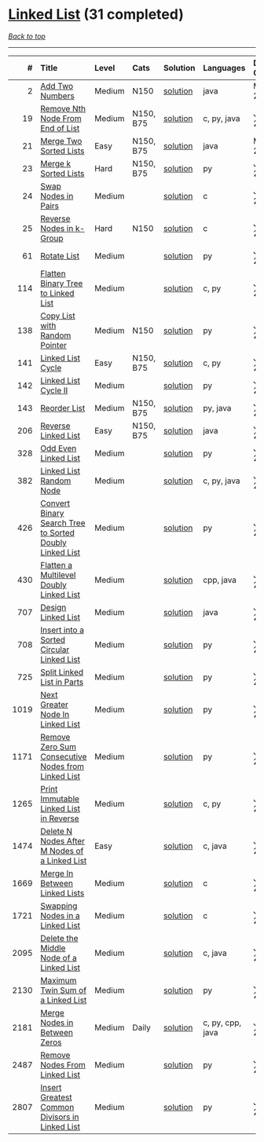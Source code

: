 # [Linked List](<https://leetcode.com/tag/Linked-List/>) (31 completed)

*[Back to top](<../../README.md>)*

------

|    # | Title                                                                                                                                              | Level   | Cats      | Solution                                                                          | Languages        | Date Complete   |
|-----:|:---------------------------------------------------------------------------------------------------------------------------------------------------|:--------|:----------|:----------------------------------------------------------------------------------|:-----------------|:----------------|
|    2 | [Add Two Numbers](<https://leetcode.com/problems/add-two-numbers>)                                                                                 | Medium  | N150      | [solution](<../_2. Add Two Numbers.md>)                                           | java             | May 22, 2024    |
|   19 | [Remove Nth Node From End of List](<https://leetcode.com/problems/remove-nth-node-from-end-of-list>)                                               | Medium  | N150, B75 | [solution](<../_19. Remove Nth Node From End of List.md>)                         | c, py, java      | Jun 06, 2024    |
|   21 | [Merge Two Sorted Lists](<https://leetcode.com/problems/merge-two-sorted-lists>)                                                                   | Easy    | N150, B75 | [solution](<../_21. Merge Two Sorted Lists.md>)                                   | java             | May 22, 2024    |
|   23 | [Merge k Sorted Lists](<https://leetcode.com/problems/merge-k-sorted-lists>)                                                                       | Hard    | N150, B75 | [solution](<../_23. Merge k Sorted Lists.md>)                                     | py               | Jun 17, 2024    |
|   24 | [Swap Nodes in Pairs](<https://leetcode.com/problems/swap-nodes-in-pairs>)                                                                         | Medium  |           | [solution](<../_24. Swap Nodes in Pairs.md>)                                      | c                | Jun 06, 2024    |
|   25 | [Reverse Nodes in k-Group](<https://leetcode.com/problems/reverse-nodes-in-k-group>)                                                               | Hard    | N150      | [solution](<../_25. Reverse Nodes in k-Group.md>)                                 | c                | Jun 06, 2024    |
|   61 | [Rotate List](<https://leetcode.com/problems/rotate-list>)                                                                                         | Medium  |           | [solution](<../_61. Rotate List.md>)                                              | py               | Jun 21, 2024    |
|  114 | [Flatten Binary Tree to Linked List](<https://leetcode.com/problems/flatten-binary-tree-to-linked-list>)                                           | Medium  |           | [solution](<../_114. Flatten Binary Tree to Linked List.md>)                      | c, py            | Jun 10, 2024    |
|  138 | [Copy List with Random Pointer](<https://leetcode.com/problems/copy-list-with-random-pointer>)                                                     | Medium  | N150      | [solution](<../_138. Copy List with Random Pointer.md>)                           | py               | Jun 27, 2024    |
|  141 | [Linked List Cycle](<https://leetcode.com/problems/linked-list-cycle>)                                                                             | Easy    | N150, B75 | [solution](<../_141. Linked List Cycle.md>)                                       | c, py            | Jun 03, 2024    |
|  142 | [Linked List Cycle II](<https://leetcode.com/problems/linked-list-cycle-ii>)                                                                       | Medium  |           | [solution](<../_142. Linked List Cycle II.md>)                                    | py               | Jun 25, 2024    |
|  143 | [Reorder List](<https://leetcode.com/problems/reorder-list>)                                                                                       | Medium  | N150, B75 | [solution](<../_143. Reorder List.md>)                                            | py, java         | Jun 10, 2024    |
|  206 | [Reverse Linked List](<https://leetcode.com/problems/reverse-linked-list>)                                                                         | Easy    | N150, B75 | [solution](<../_206. Reverse Linked List.md>)                                     | java             | Jun 27, 2024    |
|  328 | [Odd Even Linked List](<https://leetcode.com/problems/odd-even-linked-list>)                                                                       | Medium  |           | [solution](<../_328. Odd Even Linked List.md>)                                    | py               | Jun 21, 2024    |
|  382 | [Linked List Random Node](<https://leetcode.com/problems/linked-list-random-node>)                                                                 | Medium  |           | [solution](<../_382. Linked List Random Node.md>)                                 | c, py, java      | Jun 21, 2024    |
|  426 | [Convert Binary Search Tree to Sorted Doubly Linked List](<https://leetcode.com/problems/convert-binary-search-tree-to-sorted-doubly-linked-list>) | Medium  |           | [solution](<../_426. Convert Binary Search Tree to Sorted Doubly Linked List.md>) | py               | Jun 11, 2024    |
|  430 | [Flatten a Multilevel Doubly Linked List](<https://leetcode.com/problems/flatten-a-multilevel-doubly-linked-list>)                                 | Medium  |           | [solution](<../_430. Flatten a Multilevel Doubly Linked List.md>)                 | cpp, java        | Jun 26, 2024    |
|  707 | [Design Linked List](<https://leetcode.com/problems/design-linked-list>)                                                                           | Medium  |           | [solution](<../_707. Design Linked List.md>)                                      | java             | Jun 21, 2024    |
|  708 | [Insert into a Sorted Circular Linked List](<https://leetcode.com/problems/insert-into-a-sorted-circular-linked-list>)                             | Medium  |           | [solution](<../_708. Insert into a Sorted Circular Linked List.md>)               | py               | Jun 21, 2024    |
|  725 | [Split Linked List in Parts](<https://leetcode.com/problems/split-linked-list-in-parts>)                                                           | Medium  |           | [solution](<../_725. Split Linked List in Parts.md>)                              | py               | Jun 21, 2024    |
| 1019 | [Next Greater Node In Linked List](<https://leetcode.com/problems/next-greater-node-in-linked-list>)                                               | Medium  |           | [solution](<../_1019. Next Greater Node In Linked List.md>)                       | py               | Jun 21, 2024    |
| 1171 | [Remove Zero Sum Consecutive Nodes from Linked List](<https://leetcode.com/problems/remove-zero-sum-consecutive-nodes-from-linked-list>)           | Medium  |           | [solution](<../_1171. Remove Zero Sum Consecutive Nodes from Linked List.md>)     | py               | Jun 15, 2024    |
| 1265 | [Print Immutable Linked List in Reverse](<https://leetcode.com/problems/print-immutable-linked-list-in-reverse>)                                   | Medium  |           | [solution](<../_1265. Print Immutable Linked List in Reverse.md>)                 | c, py            | Jun 06, 2024    |
| 1474 | [Delete N Nodes After M Nodes of a Linked List](<https://leetcode.com/problems/delete-n-nodes-after-m-nodes-of-a-linked-list>)                     | Easy    |           | [solution](<../_1474. Delete N Nodes After M Nodes of a Linked List.md>)          | c, java          | Jun 06, 2024    |
| 1669 | [Merge In Between Linked Lists](<https://leetcode.com/problems/merge-in-between-linked-lists>)                                                     | Medium  |           | [solution](<../_1669. Merge In Between Linked Lists.md>)                          | c                | Jun 24, 2024    |
| 1721 | [Swapping Nodes in a Linked List](<https://leetcode.com/problems/swapping-nodes-in-a-linked-list>)                                                 | Medium  |           | [solution](<../_1721. Swapping Nodes in a Linked List.md>)                        | c                | Jun 06, 2024    |
| 2095 | [Delete the Middle Node of a Linked List](<https://leetcode.com/problems/delete-the-middle-node-of-a-linked-list>)                                 | Medium  |           | [solution](<../_2095. Delete the Middle Node of a Linked List.md>)                | c, java          | Jun 06, 2024    |
| 2130 | [Maximum Twin Sum of a Linked List](<https://leetcode.com/problems/maximum-twin-sum-of-a-linked-list>)                                             | Medium  |           | [solution](<../_2130. Maximum Twin Sum of a Linked List.md>)                      | py               | Jun 20, 2024    |
| 2181 | [Merge Nodes in Between Zeros](<https://leetcode.com/problems/merge-nodes-in-between-zeros>)                                                       | Medium  | Daily     | [solution](<../_2181. Merge Nodes in Between Zeros.md>)                           | c, py, cpp, java | Jul 03, 2024    |
| 2487 | [Remove Nodes From Linked List](<https://leetcode.com/problems/remove-nodes-from-linked-list>)                                                     | Medium  |           | [solution](<../_2487. Remove Nodes From Linked List.md>)                          | py               | Jun 11, 2024    |
| 2807 | [Insert Greatest Common Divisors in Linked List](<https://leetcode.com/problems/insert-greatest-common-divisors-in-linked-list>)                   | Medium  |           | [solution](<../_2807. Insert Greatest Common Divisors in Linked List.md>)         | py               | Jun 12, 2024    |